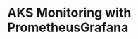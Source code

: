 # AKS Monitoring with PrometheusGrafana                                                                                                                                                                                                                                                                                                                                                                                                                                                                                                                                                         
